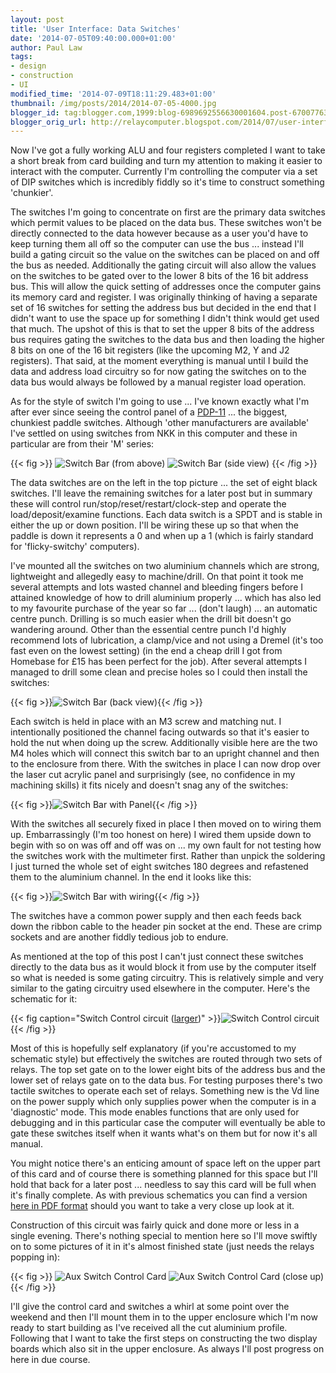 ```yaml
---
layout: post
title: 'User Interface: Data Switches'
date: '2014-07-05T09:40:00.000+01:00'
author: Paul Law
tags:
- design
- construction
- UI
modified_time: '2014-07-09T18:11:29.483+01:00'
thumbnail: /img/posts/2014/2014-07-05-4000.jpg
blogger_id: tag:blogger.com,1999:blog-6989692556630001604.post-6700776355228293988
blogger_orig_url: http://relaycomputer.blogspot.com/2014/07/user-interface-data-switches.html
---
```


Now I've got a fully working ALU and four registers completed I want to take a 
short break from card building and turn my attention to making it easier to 
interact with the computer. Currently I'm controlling the computer via a set 
of DIP switches which is incredibly fiddly so it's time to construct something 
'chunkier'.

The switches I'm going to concentrate on first are the 
primary data switches which permit values to be placed on the data bus. These 
switches won't be directly connected to the data however because as a user 
you'd have to keep turning them all off so the computer can use the bus ... 
instead I'll build a gating circuit so the value on the switches can be placed 
on and off the bus as needed. Additionally the gating circuit will also allow 
the values on the switches to be gated over to the lower 8 bits of the 16 bit 
address bus. This will allow the quick setting of addresses once the computer 
gains its memory card and register. I was originally thinking of having a 
separate set of 16 switches for setting the address bus but decided in the end 
that I didn't want to use the space up for something I didn't think would get 
used that much. The upshot of this is that to set the upper 8 bits of the 
address bus requires gating the switches to the data bus and then loading the 
higher 8 bits on one of the 16 bit registers (like the upcoming M2, Y and J2 
registers). That said, at the moment everything is manual until I build the 
data and address load circuitry so for now gating the switches on to the data 
bus would always be followed by a manual register load operation.

As for the style of switch I'm going to use ... I've known exactly what I'm 
after ever since seeing the control panel of a 
[PDP-11](http://en.wikipedia.org/wiki/PDP-11) ... the 
biggest, chunkiest paddle switches. Although 'other manufacturers are 
available' I've settled on using switches from NKK in this computer and these 
in particular are from their 'M' series:

{{< fig >}}
![Switch Bar (from above)](/img/posts/2014/2014-07-05-0000.jpg)
![Switch Bar (side view)](/img/posts/2014/2014-07-05-0001.jpg)
{{< /fig >}}

The data 
switches are on the left in the top picture ... the set of eight black 
switches. I'll leave the remaining switches for a later post but in summary 
these will control run/stop/reset/restart/clock-step and operate the 
load/deposit/examine functions. Each data switch is a SPDT and is stable in 
either the up or down position. I'll be wiring these up so that when the 
paddle is down it represents a 0 and when up a 1 (which is fairly standard for 
'flicky-switchy' computers).

I've mounted all the switches on two 
aluminium channels which are strong, lightweight and allegedly easy to 
machine/drill. On that point it took me several attempts and lots wasted 
channel and bleeding fingers before I attained knowledge of how to drill 
aluminium properly ... which has also led to my favourite purchase of the year 
so far ... (don't laugh) ... an automatic centre punch. Drilling is so much 
easier when the drill bit doesn't go wandering around. Other than the 
essential centre punch I'd highly recommend lots of lubrication, a clamp/vice 
and not using a Dremel (it's too fast even on the lowest setting) (in the end 
a cheap drill I got from Homebase for £15 has been perfect for the job). After 
several attempts I managed to drill some clean and precise holes so I could 
then install the switches:

{{< fig >}}![Switch Bar (back view)](/img/posts/2014/2014-07-05-0002.jpg){{< /fig >}}

Each switch is 
held in place with an M3 screw and matching nut. I intentionally positioned 
the channel facing outwards so that it's easier to hold the nut when doing up 
the screw. Additionally visible here are the two M4 holes which will connect 
this switch bar to an upright channel and then to the enclosure from there. 
With the switches in place I can now drop over the laser cut acrylic panel and 
surprisingly (see, no confidence in my machining skills) it fits nicely and 
doesn't snag any of the switches:

{{< fig >}}![Switch Bar with Panel](/img/posts/2014/2014-07-05-0003.jpg){{< /fig >}}

With the switches 
all securely fixed in place I then moved on to wiring them up. Embarrassingly 
(I'm too honest on here) I wired them upside down to begin with so on was off 
and off was on ... my own fault for not testing how the switches work with the 
multimeter first. Rather than unpick the soldering I just turned the whole set 
of eight switches 180 degrees and refastened them to the aluminium channel. In 
the end it looks like this:

{{< fig >}}![Switch Bar with wiring](/img/posts/2014/2014-07-05-0004.jpg){{< /fig >}}

The switches 
have a common power supply and then each feeds back down the ribbon cable to 
the header pin socket at the end. These are crimp sockets and are another 
fiddly tedious job to endure.

As mentioned at the top of this post 
I can't just connect these switches directly to the data bus as it would block 
it from use by the computer itself so what is needed is some gating circuitry. 
This is relatively simple and very similar to the gating circuitry used 
elsewhere in the computer. Here's the schematic for it:

{{< fig caption="Switch Control circuit ([larger](/img/posts/2014/2014-07-05-1000.png))" >}}![Switch Control circuit](/img/posts/2014/2014-07-05-0005.png){{< /fig >}}

Most of this is 
hopefully self explanatory (if you're accustomed to my schematic style) but 
effectively the switches are routed through two sets of relays. The top set 
gate on to the lower eight bits of the address bus and the lower set of relays 
gate on to the data bus. For testing purposes there's two tactile switches to 
operate each set of relays. Something new is the Vd line on the power supply 
which only supplies power when the computer is in a 'diagnostic' mode. This 
mode enables functions that are only used for debugging and in this particular 
case the computer will eventually be able to gate these switches itself when 
it wants what's on them but for now it's all manual.

You might 
notice there's an enticing amount of space left on the upper part of this card 
and of course there is something planned for this space but I'll hold that 
back for a later post ... needless to say this card will be full when it's 
finally complete. As with previous schematics you can find a version [here in PDF format](/pdf/aux-switch-ctrl-1.pdf) should you want to 
take a very close up look at it.

Construction of this circuit was 
fairly quick and done more or less in a single evening. There's nothing 
special to mention here so I'll move swiftly on to some pictures of it in it's 
almost finished state (just needs the relays popping in):

{{< fig >}}
![Aux Switch Control Card](/img/posts/2014/2014-07-05-0006.jpg)
![Aux Switch Control Card (close up)](/img/posts/2014/2014-07-05-0007.jpg)
{{< /fig >}}

I'll 
give the control card and switches a whirl at some point over the weekend and 
then I'll mount them in to the upper enclosure which I'm now ready to start 
building as I've received all the cut aluminium profile. Following that I want 
to take the first steps on constructing the two display boards which also sit 
in the upper enclosure. As always I'll post progress on here in due course. 
